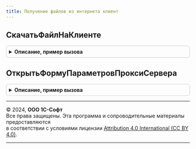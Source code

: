 ```yaml
---
title: Получение файлов из интернета клиент
---
```



## СкачатьФайлНаКлиенте
<details style="margin: 1em 0; padding: 0.5em; border: 1px solid #ccc; border-radius: 6px;">

<summary style="font-weight: bold; cursor: pointer;">Описание, пример вызова</summary>

```bsl

// Получает файл из Интернета по протоколу http(s), либо ftp и сохраняет его по указанному пути на клиенте.
// Недоступно при работе в веб-клиенте. При работе в веб-клиенте необходимо пользоваться аналогичными
// серверными процедурами для скачивания файлов.
//
// Параметры:
//   URL                - Строка - url файла в формате [Протокол://]<Сервер>/<Путь к файлу на сервере>.
//   ПараметрыПолучения - см. ПолучениеФайловИзИнтернетаКлиентСервер.ПараметрыПолученияФайла.
//   ЗаписыватьОшибку   - Булево - признак необходимости записи ошибки в журнал регистрации при получении файла.
//
// Возвращаемое значение:
//   Структура - сведения о полученном файле:
//      * Статус            - Булево - Истина, если файл получен успешно.
//      * Путь              - Строка - путь к файлу на клиенте, ключ используется только если статус Истина.
//      * СообщениеОбОшибке - Строка - сообщение об ошибке, если статус Ложь.
//      * Заголовки         - Соответствие - см. в синтакс-помощнике описание параметра Заголовки объекта HTTPОтвет.
//      * КодСостояния      - Число - добавляется при возникновении ошибки.
//                                    См. в синтакс-помощнике описание параметра КодСостояния объекта HTTPОтвет.
//
Функция СкачатьФайлНаКлиенте(Знач URL, Знач ПараметрыПолучения = Неопределено, Знач ЗаписыватьОшибку = Истина) Экспорт
```

Пример вызова
```bsl
Результат = ПолучениеФайловИзИнтернетаКлиент.СкачатьФайлНаКлиенте(URL, ПараметрыПолучения, ЗаписыватьОшибку);
```
</details>

## ОткрытьФормуПараметровПроксиСервера
<details style="margin: 1em 0; padding: 0.5em; border: 1px solid #ccc; border-radius: 6px;">

<summary style="font-weight: bold; cursor: pointer;">Описание, пример вызова</summary>

```bsl

// Открывает форму для ввода параметров прокси сервера.
//
// Параметры:
//    ПараметрыФормы - Структура - параметры открываемой формы.
//
Процедура ОткрытьФормуПараметровПроксиСервера(ПараметрыФормы = Неопределено) Экспорт
```

Пример вызова
```bsl
ПолучениеФайловИзИнтернетаКлиент.ОткрытьФормуПараметровПроксиСервера(ПараметрыФормы);
```
</details>

---

© 2024, **ООО 1С-Софт**  
Все права защищены. Эта программа и сопроводительные материалы предоставляются  
в соответствии с условиями лицензии [Attribution 4.0 International (CC BY 4.0)](https://creativecommons.org/licenses/by/4.0/legalcode).

---
